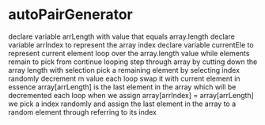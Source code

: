 # autoPairGenerator
declare variable arrLength with value that equals array.length
declare variable arrIndex to represent the array index
declare variable currentEle to represent current element
loop over the array.length value
while elements remain to pick from continue looping
step through array by cutting down the array length with selection
pick a remaining element by selecting index randomly
decrement m value each loop
swap it with current element
in essence array[arrLength] is the last element in the array
which will be decremented each loop when we assign array[arrIndex] = array[arrLength]
we pick a index randomly and assign the last element in the array to a random element through referring to its index
